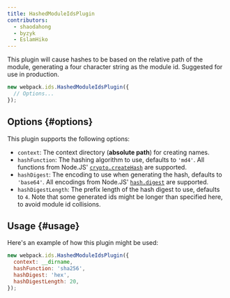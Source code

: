 ```yaml
---
title: HashedModuleIdsPlugin
contributors:
  - shaodahong
  - byzyk
  - EslamHiko
---
```


This plugin will cause hashes to be based on the relative path of the module, generating a four character string as the module id. Suggested for use in production.

```js
new webpack.ids.HashedModuleIdsPlugin({
  // Options...
});
```

## Options {#options}

This plugin supports the following options:

- `context`: The context directory (**absolute path**) for creating names.
- `hashFunction`: The hashing algorithm to use, defaults to `'md4'`. All functions from Node.JS' [`crypto.createHash`](https://nodejs.org/api/crypto.html#crypto_crypto_createhash_algorithm_options) are supported.
- `hashDigest`: The encoding to use when generating the hash, defaults to `'base64'`. All encodings from Node.JS' [`hash.digest`](https://nodejs.org/api/crypto.html#crypto_hash_digest_encoding) are supported.
- `hashDigestLength`: The prefix length of the hash digest to use, defaults to `4`. Note that some generated ids might be longer than specified here, to avoid module id collisions.

## Usage {#usage}

Here's an example of how this plugin might be used:

```js
new webpack.ids.HashedModuleIdsPlugin({
  context: __dirname,
  hashFunction: 'sha256',
  hashDigest: 'hex',
  hashDigestLength: 20,
});
```
